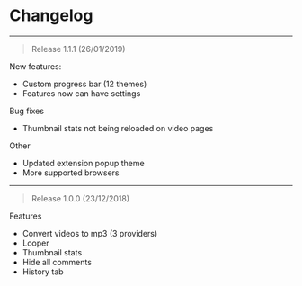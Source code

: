 
# Changelog

----

> Release 1.1.1 (26/01/2019)

New features:
- Custom progress bar (12 themes)
- Features now can have settings

Bug fixes
- Thumbnail stats not being reloaded on video pages

Other
- Updated extension popup theme
- More supported browsers


----

> Release 1.0.0 (23/12/2018)

Features
- Convert videos to mp3 (3 providers)
- Looper
- Thumbnail stats
- Hide all comments
- History tab